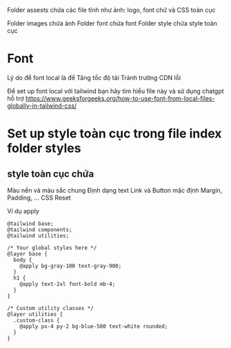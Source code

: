 Folder assests chứa các file tĩnh như ảnh: logo, font chữ và CSS toàn cục

Folder images chứa ảnh
Folder font chứa font
Folder style chứa style toàn cục

# Font
Lý do để font local là để
    Tăng tốc độ tải
    Tránh trường CDN lỗi

Để set up font local với tailwind bạn hãy tìm hiểu file này và sử dụng chatgpt hỗ trợ
https://www.geeksforgeeks.org/how-to-use-font-from-local-files-globally-in-tailwind-css/

# Set up style toàn cục trong file index folder styles
## style toàn cục chứa
Màu nền và màu sắc chung
Định dạng text
Link và Button mặc định
Margin, Padding, ...
CSS Reset

Ví dụ apply
```
@tailwind base;
@tailwind components;
@tailwind utilities;

/* Your global styles here */
@layer base {
  body {
    @apply bg-gray-100 text-gray-900;
  }
  h1 {
    @apply text-2xl font-bold mb-4;
  }
}

/* Custom utility classes */
@layer utilities {
  .custom-class {
    @apply px-4 py-2 bg-blue-500 text-white rounded;
  }
}
```


